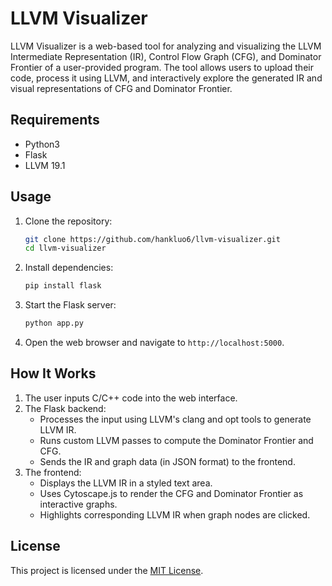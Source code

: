 # LLVM Visualizer

LLVM Visualizer is a web-based tool for analyzing and visualizing the LLVM Intermediate Representation (IR), Control Flow Graph (CFG), and Dominator Frontier of a user-provided program. The tool allows users to upload their code, process it using LLVM, and interactively explore the generated IR and visual representations of CFG and Dominator Frontier.

## Requirements

- Python3
- Flask
- LLVM 19.1

## Usage

1. Clone the repository:
   ```bash
   git clone https://github.com/hankluo6/llvm-visualizer.git
   cd llvm-visualizer
   ```

2. Install dependencies:
   ```bash
   pip install flask
   ```

3. Start the Flask server:
   ```bash
   python app.py
   ```

4. Open the web browser and navigate to `http://localhost:5000`.

## How It Works
1. The user inputs C/C++ code into the web interface.
2. The Flask backend:
   * Processes the input using LLVM's clang and opt tools to generate LLVM IR.
   * Runs custom LLVM passes to compute the Dominator Frontier and CFG.
   * Sends the IR and graph data (in JSON format) to the frontend.
3. The frontend:
   * Displays the LLVM IR in a styled text area.
   * Uses Cytoscape.js to render the CFG and Dominator Frontier as interactive graphs.
   * Highlights corresponding LLVM IR when graph nodes are clicked.

## License
This project is licensed under the [MIT License](LICENSE).